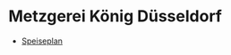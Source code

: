 # Metzgerei König Düsseldorf

- [Speiseplan](https://metzgereikonigdusseldorf.github.io/speiseplan/)

